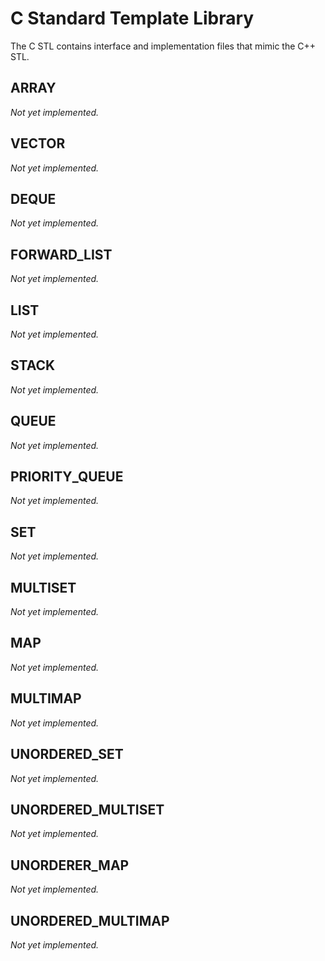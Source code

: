 # C Standard Template Library

The C STL contains interface and implementation files that mimic the C++ STL.

## ARRAY
*Not yet implemented.*

## VECTOR
*Not yet implemented.*

## DEQUE
*Not yet implemented.*

## FORWARD_LIST
*Not yet implemented.*

## LIST
*Not yet implemented.*

## STACK
*Not yet implemented.*

## QUEUE
*Not yet implemented.*

## PRIORITY_QUEUE
*Not yet implemented.*

## SET
*Not yet implemented.*

## MULTISET
*Not yet implemented.*

## MAP
*Not yet implemented.*

## MULTIMAP
*Not yet implemented.*

## UNORDERED_SET
*Not yet implemented.*

## UNORDERED_MULTISET
*Not yet implemented.*

## UNORDERER_MAP
*Not yet implemented.*

## UNORDERED_MULTIMAP
*Not yet implemented.*

